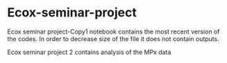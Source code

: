 # Ecox-seminar-project

Ecox seminar project-Copy1 notebook contains the most recent version of the codes. In order to decrease size of the file it does not contain outputs.

Ecox seminar project 2 contains analysis of the MPx data
